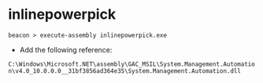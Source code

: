 # inlinepowerpick

`beacon > execute-assembly inlinepowerpick.exe`

- Add the following reference:

`C:\Windows\Microsoft.NET\assembly\GAC_MSIL\System.Management.Automation\v4.0_10.0.0.0__31bf3856ad364e35\System.Management.Automation.dll`
